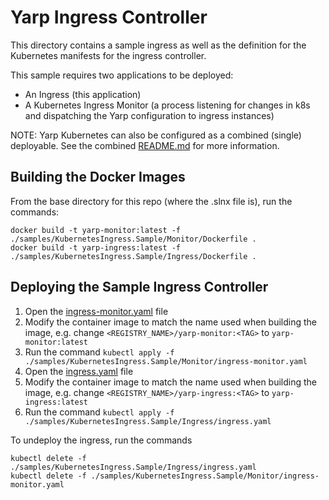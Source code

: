 # Yarp Ingress Controller

This directory contains a sample ingress as well as the definition for the Kubernetes manifests for the ingress controller.

This sample requires two applications to be deployed:
* An Ingress (this application)
* A Kubernetes Ingress Monitor (a process listening for changes in k8s and dispatching the Yarp configuration to ingress instances)

NOTE: Yarp Kubernetes can also be configured as a combined (single) deployable. See the combined [README.md](../Combined/README.md) for more information.

## Building the Docker Images

From the base directory for this repo (where the .slnx file is), run the commands:

```
docker build -t yarp-monitor:latest -f ./samples/KubernetesIngress.Sample/Monitor/Dockerfile .
docker build -t yarp-ingress:latest -f ./samples/KubernetesIngress.Sample/Ingress/Dockerfile .
```

## Deploying the Sample Ingress Controller

1. Open the [ingress-monitor.yaml](../Monitor/ingress-monitor.yaml) file
1. Modify the container image to match the name used when building the image, e.g. change `<REGISTRY_NAME>/yarp-monitor:<TAG>` to `yarp-monitor:latest`
1. Run the command `kubectl apply -f ./samples/KubernetesIngress.Sample/Monitor/ingress-monitor.yaml`
1. Open the [ingress.yaml](./ingress.yaml) file
1. Modify the container image to match the name used when building the image, e.g. change `<REGISTRY_NAME>/yarp-ingress:<TAG>` to `yarp-ingress:latest`
1. Run the command `kubectl apply -f ./samples/KubernetesIngress.Sample/Ingress/ingress.yaml`

To undeploy the ingress, run the commands
```
kubectl delete -f ./samples/KubernetesIngress.Sample/Ingress/ingress.yaml
kubectl delete -f ./samples/KubernetesIngress.Sample/Monitor/ingress-monitor.yaml
```
